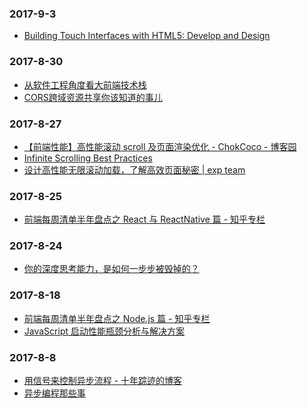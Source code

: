 ### 2017-9-3<br />
+ [Building Touch Interfaces with HTML5: Develop and Design](http://ptgmedia.pearsoncmg.com/images/9780321887658/samplepages/0321887654.pdf)<br />

### 2017-8-30<br />
+ [从软件工程角度看大前端技术栈](https://mp.weixin.qq.com/s?__biz=MzIyNjE4NjI2Nw==&mid=2652559282&idx=1&sn=9b695d8f9fb5313a623e38e75c894b39)<br />
+ [CORS跨域资源共享你该知道的事儿](https://mp.weixin.qq.com/s?__biz=MzU0OTExNzYwNg==&mid=2247483814&idx=1&sn=6fa914f7777fcc5a3a7961a37b84429b)<br />

### 2017-8-27<br />
+ [【前端性能】高性能滚动 scroll 及页面渲染优化 - ChokCoco - 博客园](http://www.cnblogs.com/coco1s/p/5499469.html)<br />
+ [Infinite Scrolling Best Practices](https://uxplanet.org/infinite-scrolling-best-practices-c7f24c9af1d)<br />
+ [设计高性能无限滚动加载，了解高效页面秘密 | exp team](https://exp-team.github.io/blog/2017/02/25/js/infinite-scroll/)<br />

### 2017-8-25<br />
+ [前端每周清单半年盘点之 React 与 ReactNative 篇 - 知乎专栏](https://zhuanlan.zhihu.com/p/28560073?group_id=881203046896508928)<br />

### 2017-8-24<br />
+ [你的深度思考能力，是如何一步步被毁掉的？](https://mp.weixin.qq.com/s?__biz=MjM5OTM5OTAyMQ==&mid=2654432204&idx=2&sn=500226618baca34142ca9ec40a15c79e)<br />

### 2017-8-18<br />
+ [前端每周清单半年盘点之 Node.js 篇 - 知乎专栏](https://zhuanlan.zhihu.com/p/28584218?group_id=881572657252945920)<br />
+ [JavaScript 启动性能瓶颈分析与解决方案](https://mp.weixin.qq.com/s?__biz=MzIwNjQwMzUwMQ==&mid=2247484987&idx=1&sn=7f20da20bc6baed62ca8ff115209942b&chksm=972364f9a054edefccebc89bb4b39150328f84fc6a3da53dafa9563df7375fef00b3a1a4c483&scene=21#wechat_redirect)<br />

### 2017-8-8<br />
+ [用信号来控制异步流程 - 十年踪迹的博客](https://www.h5jun.com/post/signals-and-async.html)<br />
+ [异步编程那些事](http://yanhaijing.com/javascript/2017/08/02/talk-async/)<br />